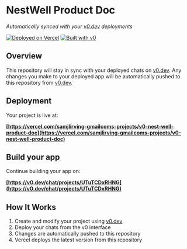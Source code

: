 # NestWell Product Doc

*Automatically synced with your [v0.dev](https://v0.dev) deployments*

[![Deployed on Vercel](https://img.shields.io/badge/Deployed%20on-Vercel-black?style=for-the-badge&logo=vercel)](https://vercel.com/samjlirving-gmailcoms-projects/v0-nest-well-product-doc)
[![Built with v0](https://img.shields.io/badge/Built%20with-v0.dev-black?style=for-the-badge)](https://v0.dev/chat/projects/UTuTCDxRHNG)

## Overview

This repository will stay in sync with your deployed chats on [v0.dev](https://v0.dev).
Any changes you make to your deployed app will be automatically pushed to this repository from [v0.dev](https://v0.dev).

## Deployment

Your project is live at:

**[https://vercel.com/samjlirving-gmailcoms-projects/v0-nest-well-product-doc](https://vercel.com/samjlirving-gmailcoms-projects/v0-nest-well-product-doc)**

## Build your app

Continue building your app on:

**[https://v0.dev/chat/projects/UTuTCDxRHNG](https://v0.dev/chat/projects/UTuTCDxRHNG)**

## How It Works

1. Create and modify your project using [v0.dev](https://v0.dev)
2. Deploy your chats from the v0 interface
3. Changes are automatically pushed to this repository
4. Vercel deploys the latest version from this repository